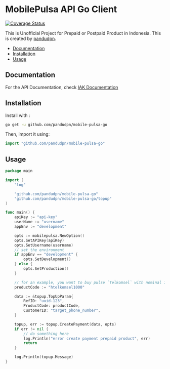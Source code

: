 # MobilePulsa API Go Client

[![Coverage Status](https://coveralls.io/repos/github/pandudpn/mobile-pulsa-go/badge.svg?branch=master)](https://coveralls.io/github/pandudpn/mobile-pulsa-go?branch=master)

This is Unofficial Project for Prepaid or Postpaid Product in Indonesia. This is created by [pandudpn](https://www.github.com/pandudpn).

- [Documentation](#documentation)
- [Installation](#installation)
- [Usage](#usage)

## Documentation

For the API Documentation, check [IAK Documentation](https://api.iak.id/docs/reference)

## Installation

Install with : 
```sh
go get -u github.com/pandudpn/mobile-pulsa-go
```

Then, import it using:

```go
import "github.com/pandudpn/mobile-pulsa-go"
```

## Usage

```go
package main

import (
    "log"

    "github.com/pandudpn/mobile-pulsa-go"
    "github.com/pandudpn/mobile-pulsa-go/topup"
)

func main() {
    apiKey := "api-key"
    userName := "username"
    appEnv := "development"

    opts := mobilepulsa.NewOption()
    opts.SetAPIKey(apiKey)
    opts.SetUsername(username)
    // set the environment
    if appEnv == "development" {
        opts.SetDevelopment()
    } else {
        opts.SetProduction()
    }

    // for an example, you want to buy pulse `Telkomsel` with nominal 1.000
    productCode := "htelkomsel1000"

    data := &topup.TopUpParam{
        RefID: "uuid-123",
        ProductCode: productCode,
        CustomerID: "target_phone_number",
    }

    topup, err := topup.CreatePayment(data, opts)
    if err != nil {
        // do something here
        log.Println("error create payment prepaid product", err)
        return
    }

    log.Println(topup.Message)
}
```


